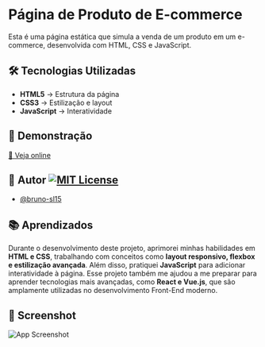 # Página de Produto de E-commerce

Esta é uma página estática que simula a venda de um produto em um e-commerce, desenvolvida com HTML, CSS e JavaScript.

## 🛠 Tecnologias Utilizadas

- **HTML5** → Estrutura da página  
- **CSS3** → Estilização e layout  
- **JavaScript** → Interatividade 

## 🚀 Demonstração

[🔗 Veja online](https://bruno-sl15.github.io/e-commerce/)

## 👤 Autor [![MIT License](https://img.shields.io/badge/License-MIT-green.svg)](https://github.com/bruno-sl15/e-commerce/blob/main/LICENSE)

- [@bruno-sl15](https://github.com/bruno-sl15)

## 📚 Aprendizados

Durante o desenvolvimento deste projeto, aprimorei minhas habilidades em **HTML e CSS**, trabalhando com conceitos como **layout responsivo, flexbox e estilização avançada**. Além disso, pratiquei **JavaScript** para adicionar interatividade à página. 
Esse projeto também me ajudou a me preparar para aprender tecnologias mais avançadas, como **React e Vue.js**, que são amplamente utilizadas no desenvolvimento Front-End moderno.

## 📸 Screenshot

![App Screenshot](https://i.postimg.cc/HWb3GBjQ/Captura-de-tela-de-2025-04-02-21-09-49.png)

